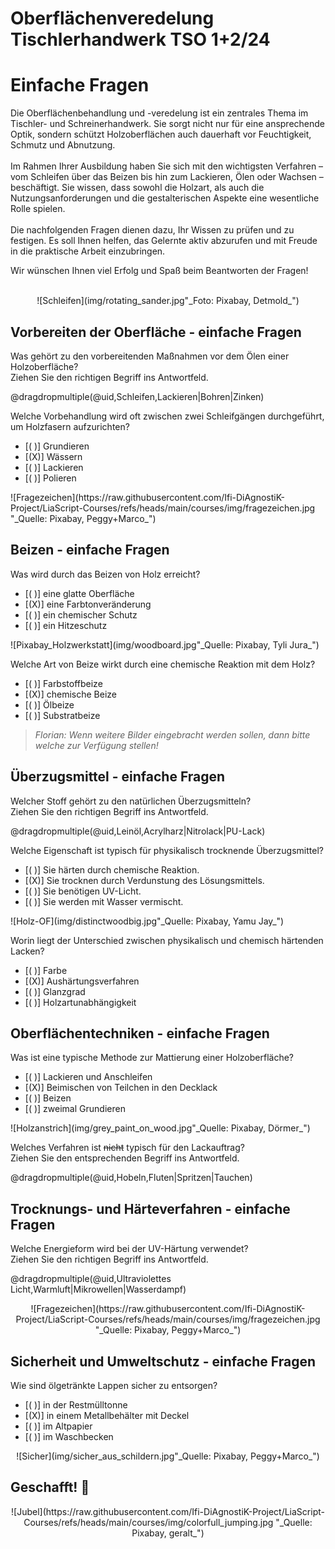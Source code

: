 <!--

author:   Hilke Domsch
email:    hilke.domsch@gkz-ev.de
version:  0.0.2
language: de
narrator: Deutsch male

edit: true
date: 2025-09-12

icon: https://raw.githubusercontent.com/Ifi-DiAgnostiK-Project/LiaScript-Courses/refs/heads/main/img/Logo_234px.png
logo: img/woodboard.jpg

attribute: title image Von Bundesarchiv, Bild 183-41030-0002 / Draum / CC-BY-SA 3.0, CC BY-SA 3.0 de, https://commons.wikimedia.org/w/index.php?curid=5428443

attribute: Oberflächenveredlung I TSO 1/2024, Oberflächenveredlung II TSO 2/2024, einfache Fragen

title: Oberflächenveredelung Tischlerhandwerk TSO 1+2/24

comment:  Einfache Fragen Oberflächengestaltung und Oberflächenbearbeitung Holz

link: https://raw.githubusercontent.com/Ifi-DiAgnostiK-Project/LiaScript-Courses/refs/heads/main/courses/style.css

import: https://raw.githubusercontent.com/Ifi-DiAgnostiK-Project/LiaScript_DragAndDrop_Template/refs/heads/main/README.md
        https://raw.githubusercontent.com/Ifi-DiAgnostiK-Project/Piktogramme/refs/heads/main/makros.md
        https://raw.githubusercontent.com/Ifi-DiAgnostiK-Project/Textilpflegesymbole/refs/heads/main/makros.md
        https://raw.githubusercontent.com/Ifi-DiAgnostiK-Project/LiaScript_ImageQuiz/refs/heads/main/README.md
        https://raw.githubusercontent.com/Ifi-DiAgnostiK-Project/Bildersammlung/refs/heads/main/makros.md


tags: [ Oberflächenveredelung, Tischler, Schleifen, Ölen, Lacke]

-->

# Oberflächenveredelung Tischlerhandwerk TSO 1+2/24 
<!-- class="highlight" -->
Einfache Fragen
===

<!-- class="highlight; color: black" -->
Die Oberflächenbehandlung und -veredelung ist ein zentrales Thema im Tischler- und Schreinerhandwerk. Sie sorgt nicht nur für eine ansprechende Optik, sondern schützt Holzoberflächen auch dauerhaft vor Feuchtigkeit, Schmutz und Abnutzung.
<br> <br>
Im Rahmen Ihrer Ausbildung haben Sie sich mit den wichtigsten Verfahren – vom Schleifen über das Beizen bis hin zum Lackieren, Ölen oder Wachsen – beschäftigt. Sie wissen, dass sowohl die Holzart, als auch die Nutzungsanforderungen und die gestalterischen Aspekte eine wesentliche Rolle spielen.
<br> <br>
Die nachfolgenden Fragen dienen dazu, Ihr Wissen zu prüfen und zu festigen. Es soll Ihnen helfen, das Gelernte aktiv abzurufen und mit Freude in die praktische Arbeit einzubringen.

<!-- class="highlight" -->
Wir wünschen Ihnen viel Erfolg und Spaß beim Beantworten der Fragen! 

<br>
<center>
![Schleifen](img/rotating_sander.jpg"_Foto: Pixabay, Detmold_")<!-- style="max-width: 600px; width: 100%" -->
</center>

## Vorbereiten der Oberfläche - einfache Fragen

<!-- class="highlight" -->
Was gehört zu den vorbereitenden Maßnahmen vor dem Ölen einer Holzoberfläche?\
Ziehen Sie den richtigen Begriff ins Antwortfeld.

<!-- data-randomize -->
@dragdropmultiple(@uid,Schleifen,Lackieren|Bohren|Zinken)


<section class="flex-container border">
<div class="flex-child">

<!-- class="highlight" -->
Welche Vorbehandlung wird oft zwischen zwei Schleifgängen durchgeführt, um Holzfasern aufzurichten?

<!-- data-randomize -->
- [( )] Grundieren
- [(X)] Wässern
- [( )] Lackieren
- [( )] Polieren

</div>
<div class="flex-child-2 center">
![Fragezeichen](https://raw.githubusercontent.com/Ifi-DiAgnostiK-Project/LiaScript-Courses/refs/heads/main/courses/img/fragezeichen.jpg "_Quelle: Pixabay, Peggy+Marco_")<!-- style="max-width: 200px; width: 100%" -->

</div>
</section>


## Beizen - einfache Fragen

<section class="flex-container border">
<div class="flex-child">

<!-- class="highlight" -->
Was wird durch das Beizen von Holz erreicht?

<!-- data-randomize -->
- [( )] eine glatte Oberfläche
- [(X)] eine Farbtonveränderung
- [( )] ein chemischer Schutz
- [( )] ein Hitzeschutz

</div>
<div class="flex-child-2 center">
![Pixabay_Holzwerkstatt](img/woodboard.jpg"_Quelle: Pixabay, Tyli Jura_") <!-- style="max-width: 300px; width: 100%" -->

</div>
</section>

<section class="flex-container border">
<div class="flex-child">

<!-- class="highlight" -->
Welche Art von Beize wirkt durch eine chemische Reaktion mit dem Holz?

<!-- data-randomize -->
- [( )] Farbstoffbeize
- [(X)] chemische Beize
- [( )] Ölbeize
- [( )] Substratbeize

>_Florian: Wenn weitere Bilder eingebracht werden sollen, dann bitte welche zur Verfügung stellen!_

</div>
</section>

## Überzugsmittel - einfache Fragen

<section class="flex-container border">
<div class="flex-child">

<!-- class="highlight" -->
Welcher Stoff gehört zu den natürlichen Überzugsmitteln?\
Ziehen Sie den richtigen Begriff ins Antwortfeld.

<!-- data-randomize -->
@dragdropmultiple(@uid,Leinöl,Acrylharz|Nitrolack|PU-Lack)

</div>
</section>

<section class="flex-container border">
<div class="flex-child">

<!-- class="highlight" -->
Welche Eigenschaft ist typisch für physikalisch trocknende Überzugsmittel?

<!-- data-randomize -->
- [( )] Sie härten durch chemische Reaktion.
- [(X)] Sie trocknen durch Verdunstung des Lösungsmittels.
- [( )] Sie benötigen UV-Licht.
- [( )] Sie werden mit Wasser vermischt.


</div>
<div class="flex-child-2 center">
![Holz-OF](img/distinctwoodbig.jpg"_Quelle: Pixabay, Yamu Jay_") <!-- style="max-width: 300px; width: 100%" -->

</div>
</section>

<section class="flex-container border">
<div class="flex-child">

<!-- class="highlight" -->
Worin liegt der Unterschied zwischen physikalisch und chemisch härtenden Lacken?

<!-- data-randomize -->
- [( )] Farbe
- [(X)] Aushärtungsverfahren
- [( )] Glanzgrad
- [( )] Holzartunabhängigkeit

</div>
</section>


## Oberflächentechniken - einfache Fragen

<section class="flex-container border">
<div class="flex-child">

<!-- class="highlight" -->
Was ist eine typische Methode zur Mattierung einer Holzoberfläche?

<!-- data-randomize -->
- [( )] Lackieren und Anschleifen
- [(X)] Beimischen von Teilchen in den Decklack
- [( )] Beizen
- [( )] zweimal Grundieren

</div>
<div class="flex-child-2 center">
![Holzanstrich](img/grey_paint_on_wood.jpg"_Quelle: Pixabay, Dörmer_") <!-- style="max-width: 150px; width: 100%" -->

</div>
</section>

<section class="flex-container border">
<div class="flex-child">

<!-- class="highlight" -->
Welches Verfahren ist ~~nicht~~ typisch für den Lackauftrag?\
Ziehen Sie den entsprechenden Begriff ins Antwortfeld.

<!-- data-randomize -->
@dragdropmultiple(@uid,Hobeln,Fluten|Spritzen|Tauchen)

</div>
</section>

## Trocknungs- und Härteverfahren - einfache Fragen

<section class="flex-container border">
<div class="flex-child">

<!-- class="highlight" -->
Welche Energieform wird bei der UV-Härtung verwendet?\
Ziehen Sie den richtigen Begriff ins Antwortfeld.

<!-- data-randomize -->
@dragdropmultiple(@uid,Ultraviolettes Licht,Warmluft|Mikrowellen|Wasserdampf)

</div>
</section>

<center>
![Fragezeichen](https://raw.githubusercontent.com/Ifi-DiAgnostiK-Project/LiaScript-Courses/refs/heads/main/courses/img/fragezeichen.jpg "_Quelle: Pixabay, Peggy+Marco_")<!-- style="max-width: 300px; width: 100%" -->
</center>

## Sicherheit und Umweltschutz - einfache Fragen

<section class="flex-container border">
<div class="flex-child">

<!-- class="highlight" -->
Wie sind ölgetränkte Lappen sicher zu entsorgen?

<!-- data-randomize -->
- [( )] in der Restmülltonne
- [(X)] in einem Metallbehälter mit Deckel
- [( )] im Altpapier
- [( )] im Waschbecken

</div>
</section>

<center>
![Sicher](img/sicher_aus_schildern.jpg"_Quelle: Pixabay, Peggy+Marco_")<!-- style="max-width: 500px; width: 100%" -->
</center>

## Geschafft! 🙌


<center>
![Jubel](https://raw.githubusercontent.com/Ifi-DiAgnostiK-Project/LiaScript-Courses/refs/heads/main/courses/img/colorfull_jumping.jpg "_Quelle: Pixabay, geralt_")
</center>
